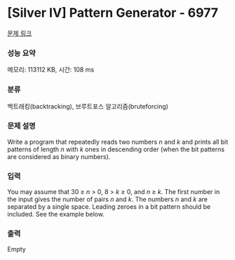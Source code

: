 # [Silver IV] Pattern Generator - 6977 

[문제 링크](https://www.acmicpc.net/problem/6977) 

### 성능 요약

메모리: 113112 KB, 시간: 108 ms

### 분류

백트래킹(backtracking), 브루트포스 알고리즘(bruteforcing)

### 문제 설명

<p>Write a program that repeatedly reads two numbers <var>n</var> and <var>k</var> and prints all bit patterns of length <var>n</var> with <var>k</var> ones in descending order (when the bit patterns are considered as binary numbers). </p>

### 입력 

 <p>You may assume that 30 ≥ <var>n</var> > 0, 8 > <var>k</var> ≥ 0, and <var>n</var> ≥ <var>k</var>. The first number in the input gives the number of pairs <var>n</var> and <var>k</var>. The numbers <var>n</var> and <var>k</var> are separated by a single space. Leading zeroes in a bit pattern should be included. See the example below.</p>

### 출력 

 Empty

